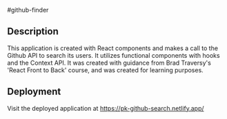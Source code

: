 #github-finder

## Description

This application is created with React components and makes a call to the Github API to search its users. It utilizes functional components with hooks and the Context API. It was created with guidance from Brad Traversy's 'React Front to Back' course, and was created for learning purposes.

## Deployment

Visit the deployed application at https://pk-github-search.netlify.app/
